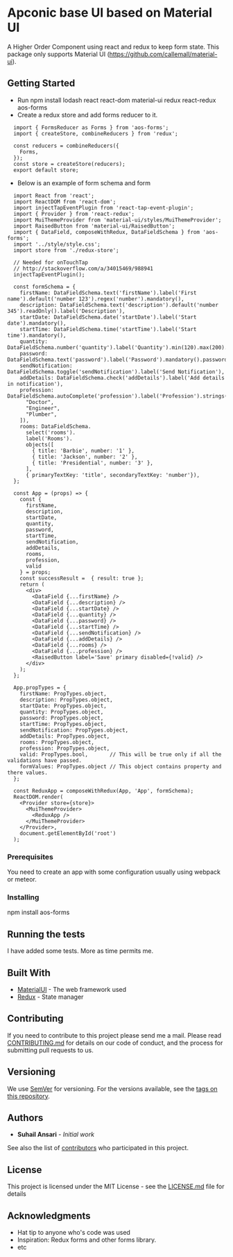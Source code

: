 # Apconic base UI based on Material UI

A Higher Order Component using react and redux to keep form state.
This package only supports Material UI (https://github.com/callemall/material-ui).

## Getting Started

* Run npm install lodash react react-dom material-ui redux react-redux aos-forms
* Create a redux store and add forms reducer to it.
~~~~
  import { FormsReducer as Forms } from 'aos-forms';
  import { createStore, combineReducers } from 'redux';

  const reducers = combineReducers({
    Forms,
  });
  const store = createStore(reducers);
  export default store;
~~~~
* Below is an example of form schema and form
~~~~
  import React from 'react';
  import ReactDOM from 'react-dom';
  import injectTapEventPlugin from 'react-tap-event-plugin';
  import { Provider } from 'react-redux';
  import MuiThemeProvider from 'material-ui/styles/MuiThemeProvider';
  import RaisedButton from 'material-ui/RaisedButton';
  import { DataField, composeWithRedux, DataFieldSchema } from 'aos-forms';
  import '../style/style.css';
  import store from './redux-store';

  // Needed for onTouchTap
  // http://stackoverflow.com/a/34015469/988941
  injectTapEventPlugin();

  const formSchema = {
    firstName: DataFieldSchema.text('firstName').label('First name').default('number 123').regex('number').mandatory(),
    description: DataFieldSchema.text('description').default('number 345').readOnly().label('Description'),
    startDate: DataFieldSchema.date('startDate').label('Start date').mandatory(),
    startTime: DataFieldSchema.time('startTime').label('Start time').mandatory(),
    quantity: DataFieldSchema.number('quantity').label('Quantity').min(120).max(200).mandatory().decimal(2),
    password: DataFieldSchema.text('password').label('Password').mandatory().password(),
    sendNotification: DataFieldSchema.toggle('sendNotification').label('Send Notification'),
    addDetails: DataFieldSchema.check('addDetails').label('Add details in notification'),
    profession: DataFieldSchema.autoComplete('profession').label('Profession').strings([
      "Doctor",
      "Engineer",
      "Plumber",
    ]),
    rooms: DataFieldSchema.
      select('rooms').
      label('Rooms').
      objects([
        { title: 'Barbie', number: '1' },
        { title: 'Jackson', number: '2' },
        { title: 'Presidential', number: '3' },
      ],
      { primaryTextKey: 'title', secondaryTextKey: 'number'}),
  };

  const App = (props) => {
    const {
      firstName,
      description,
      startDate,
      quantity,
      password,
      startTime,
      sendNotification,
      addDetails,
      rooms,
      profession,
      valid
    } = props;
    const successResult =  { result: true };
    return (
      <div>
        <DataField {...firstName} />
        <DataField {...description} />
        <DataField {...startDate} />
        <DataField {...quantity} />
        <DataField {...password} />
        <DataField {...startTime} />
        <DataField {...sendNotification} />
        <DataField {...addDetails} />
        <DataField {...rooms} />
        <DataField {...profession} />
        <RaisedButton label='Save' primary disabled={!valid} />
      </div>
    );
  };

  App.propTypes = {
    firstName: PropTypes.object,
    description: PropTypes.object,
    startDate: PropTypes.object,
    quantity: PropTypes.object,
    password: PropTypes.object,
    startTime: PropTypes.object,
    sendNotification: PropTypes.object,
    addDetails: PropTypes.object,
    rooms: PropTypes.object,
    profession: PropTypes.object,
    valid: PropTypes.bool,       // This will be true only if all the validations have passed.
    formValues: PropTypes.object // This object contains property and there values.
  };

  const ReduxApp = composeWithRedux(App, 'App', formSchema);
  ReactDOM.render(
    <Provider store={store}>
      <MuiThemeProvider>
        <ReduxApp />
      </MuiThemeProvider>
    </Provider>,
    document.getElementById('root')
  );
~~~~

### Prerequisites

You need to create an app with some configuration usually using webpack or meteor.

### Installing

npm install aos-forms

## Running the tests

I have added some tests. More as time permits me.

## Built With

* [MaterialUI](https://github.com/callemall/material-ui) - The web framework used
* [Redux](http://redux.js.org//) - State manager

## Contributing

If you need to contribute to this project please send me a mail.
Please read [CONTRIBUTING.md](https://gist.github.com/PurpleBooth/b24679402957c63ec426) for details on our code of conduct, and the process for submitting pull requests to us.

## Versioning

We use [SemVer](http://semver.org/) for versioning. For the versions available, see the [tags on this repository](https://github.com/your/project/tags). 

## Authors

* **Suhail Ansari** - *Initial work*

See also the list of [contributors](https://github.com/apconic/aos-base-ui/contributors) who participated in this project.

## License

This project is licensed under the MIT License - see the [LICENSE.md](LICENSE.md) file for details

## Acknowledgments

* Hat tip to anyone who's code was used
* Inspiration: Redux forms and other forms library.
* etc
